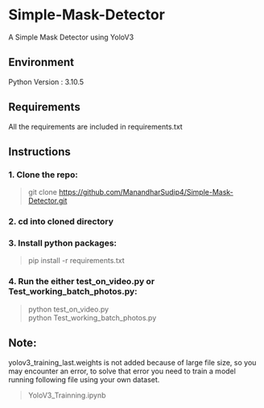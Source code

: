 # Simple-Mask-Detector
A Simple Mask Detector using YoloV3

## Environment  
Python Version : 3.10.5

## Requirements  
All the requirements are included in requirements.txt

## Instructions

### 1. Clone the repo:
> git clone https://github.com/ManandharSudip4/Simple-Mask-Detector.git

### 2. cd into cloned directory

### 3. Install python packages:
> pip install -r requirements.txt

### 4. Run the either test_on_video.py or Test_working_batch_photos.py:
> python test_on_video.py  
>python Test_working_batch_photos.py


## Note:
yolov3_training_last.weights is not added because of large file size, so you may encounter an error, to solve that error you need to train a model running following file using your own dataset.

> YoloV3_Trainning.ipynb